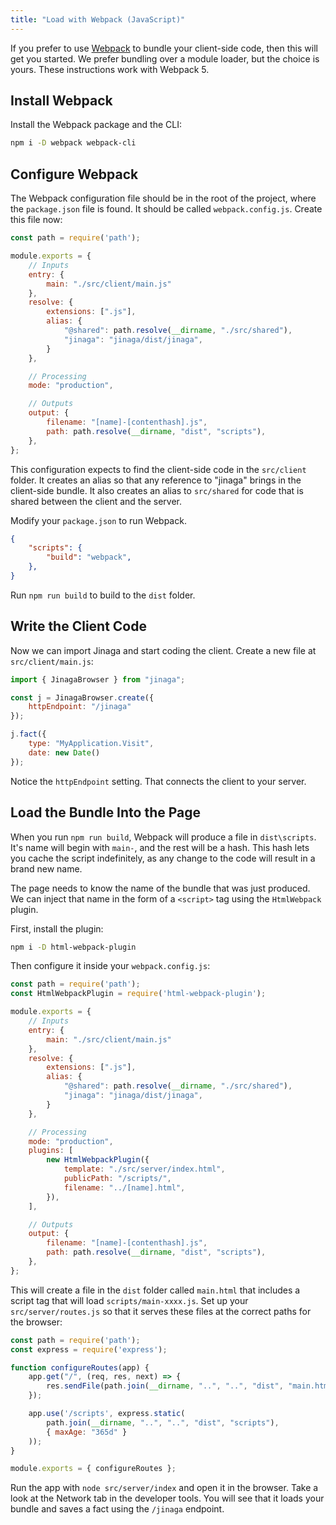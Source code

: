 ```yaml
---
title: "Load with Webpack (JavaScript)"
---
```


If you prefer to use [Webpack](https://webpack.js.org/) to bundle your client-side code, then this will get you started.
We prefer bundling over a module loader, but the choice is yours.
These instructions work with Webpack 5.

## Install Webpack

Install the Webpack package and the CLI:

```bash
npm i -D webpack webpack-cli
```

## Configure Webpack

The Webpack configuration file should be in the root of the project, where the `package.json` file is found.
It should be called `webpack.config.js`.
Create this file now:

```javascript
const path = require('path');

module.exports = {
    // Inputs
    entry: {
        main: "./src/client/main.js"
    },
    resolve: {
        extensions: [".js"],
        alias: {
            "@shared": path.resolve(__dirname, "./src/shared"),
            "jinaga": "jinaga/dist/jinaga",
        }
    },

    // Processing
    mode: "production",

    // Outputs
    output: {
        filename: "[name]-[contenthash].js",
        path: path.resolve(__dirname, "dist", "scripts"),
    },
};
```

This configuration expects to find the client-side code in the `src/client` folder.
It creates an alias so that any reference to "jinaga" brings in the client-side bundle.
It also creates an alias to `src/shared` for code that is shared between the client and the server.

Modify your `package.json` to run Webpack.

```json
{
    "scripts": {
        "build": "webpack",
    },
}
```

Run `npm run build` to build to the `dist` folder.

## Write the Client Code

Now we can import Jinaga and start coding the client.
Create a new file at `src/client/main.js`:

```javascript
import { JinagaBrowser } from "jinaga";

const j = JinagaBrowser.create({
    httpEndpoint: "/jinaga"
});

j.fact({
    type: "MyApplication.Visit",
    date: new Date()
});
```

Notice the `httpEndpoint` setting.
That connects the client to your server.

## Load the Bundle Into the Page

When you run `npm run build`, Webpack will produce a file in `dist\scripts`.
It's name will begin with `main-`, and the rest will be a hash.
This hash lets you cache the script indefinitely, as any change to the code will result in a brand new name.

The page needs to know the name of the bundle that was just produced.
We can inject that name in the form of a `<script>` tag using the `HtmlWebpack` plugin.

First, install the plugin:

```bash
npm i -D html-webpack-plugin
```

Then configure it inside your `webpack.config.js`:

```javascript
const path = require('path');
const HtmlWebpackPlugin = require('html-webpack-plugin');

module.exports = {
    // Inputs
    entry: {
        main: "./src/client/main.js"
    },
    resolve: {
        extensions: [".js"],
        alias: {
            "@shared": path.resolve(__dirname, "./src/shared"),
            "jinaga": "jinaga/dist/jinaga",
        }
    },

    // Processing
    mode: "production",
    plugins: [
        new HtmlWebpackPlugin({
            template: "./src/server/index.html",
            publicPath: "/scripts/",
            filename: "../[name].html",
        }),
    ],

    // Outputs
    output: {
        filename: "[name]-[contenthash].js",
        path: path.resolve(__dirname, "dist", "scripts"),
    },
};
```

This will create a file in the `dist` folder called `main.html` that includes a script tag that will load `scripts/main-xxxx.js`.
Set up your `src/server/routes.js` so that it serves these files at the correct paths for the browser:

```javascript
const path = require('path');
const express = require('express');

function configureRoutes(app) {
    app.get("/", (req, res, next) => {
        res.sendFile(path.join(__dirname, "..", "..", "dist", "main.html"));
    });

    app.use('/scripts', express.static(
        path.join(__dirname, "..", "..", "dist", "scripts"),
        { maxAge: "365d" }
    ));
}

module.exports = { configureRoutes };
```

Run the app with `node src/server/index` and open it in the browser.
Take a look at the Network tab in the developer tools.
You will see that it loads your bundle and saves a fact using the `/jinaga` endpoint.